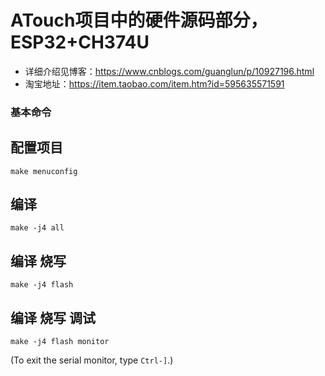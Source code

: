 # ATouch项目中的硬件源码部分，ESP32+CH374U  

* 详细介绍见博客：https://www.cnblogs.com/guanglun/p/10927196.html  
* 淘宝地址：https://item.taobao.com/item.htm?id=595635571591

### 基本命令

## 配置项目

`make menuconfig`

## 编译

`make -j4 all`

## 编译 烧写

`make -j4 flash`

## 编译 烧写 调试
`make -j4 flash monitor`

(To exit the serial monitor, type ``Ctrl-]``.)